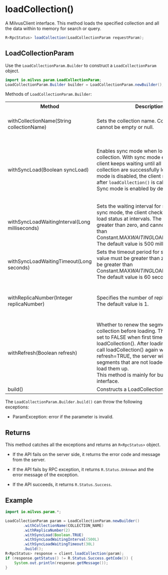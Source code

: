 # loadCollection()

A MilvusClient interface. This method loads the specified collection and all the data within to memory for search or query.

```java
R<RpcStatus> loadCollection(LoadCollectionParam requestParam);
```

## LoadCollectionParam

Use the `LoadCollectionParam.Builder` to construct a `LoadCollectionParam` object.

```java
import io.milvus.param.LoadCollectionParam;
LoadCollectionParam.Builder builder = LoadCollectionParam.newBuilder();
```

Methods of `LoadCollectionParam.Builder`:

<table>
    <tr>
        <th>Method</th>
        <th>Description</th>
        <th>Parameters</th>
    </tr>
    <tr>
        <td>withCollectionName(String collectionName)</td>
        <td>Sets the collection name. Collection name cannot be empty or null.</td>
        <td>collectionName: The name of the collection to load.</td>
    </tr>
    <tr>
        <td>withSyncLoad(Boolean syncLoad)</td>
        <td>Enables sync mode when loading a collection. With sync mode enabled, the client keeps waiting until all segments of the collection are successfully loaded. If sync mode is disabled, the client returns instantly after <code>loadCollection()</code> is called.<br/>Sync mode is enabled by default.</td>
        <td>syncLoad:A boolean value to indicate if sync mode is enabled. If the value is set to <code>True</code>, this means sync mode is enabled.</td>
    </tr>
    <tr>
        <td>withSyncLoadWaitingInterval(Long milliseconds)</td>
        <td>Sets the waiting interval for sync mode. In sync mode, the client checks the collection load status at intervals. The value must be greater than zero, and cannot be greater than Constant.MAX<em>WAITING</em>LOADING_INTERVAL. The default value is 500 milliseconds</td>
        <td>milliseconds: The time interval in milliseconds for checking the data load status.</td>
    </tr>
    <tr>
        <td>withSyncLoadWaitingTimeout(Long seconds)</td>
        <td>Sets the timeout period for sync mode. The value must be greater than zero and cannot be greater than Constant.MAX<em>WAITING</em>LOADING_TIMEOUT. The default value is 60 seconds.</td>
        <td>seconds: A during of time in seconds to wait till timeout.</td>
    </tr>
    <tr>
        <td>withReplicaNumber(Integer replicaNumber)</td>
        <td>Specifies the number of replicas to load. The default value is 1.</td>
        <td>replicaNumber: The number of the replicas to load when loading a collection.</td>
    </tr>
    <tr>
        <td>withRefresh(Boolean refresh)</td>
        <td>Whether to renew the segment list of this collection before loading. This flag must be set to FALSE when first time call the loadCollection(). After loading a collection, call loadCollection() again with refresh=TRUE, the server will look for new segments that are not loaded yet and tries to load them up.<br/>This method is mainly for bulkinsert() interface.</td>
        <td>refresh: The flag whether to renew segment list.</td>
    </tr>
    <tr>
        <td>build()</td>
        <td>Constructs a LoadCollectionParam object.</td>
        <td>N/A</td>
    </tr>
</table>

The `LoadCollectionParam.Builder.build()` can throw the following exceptions:

- ParamException: error if the parameter is invalid.

## Returns

This method catches all the exceptions and returns an `R<RpcStatus>` object.

- If the API fails on the server side, it returns the error code and message from the server.

- If the API fails by RPC exception, it returns `R.Status.Unknown` and the error message of the exception.

- If the API succeeds, it returns `R.Status.Success`.

## Example

```java
import io.milvus.param.*;

LoadCollectionParam param = LoadCollectionParam.newBuilder()
        .withCollectionName(COLLECTION_NAME)
        .withReplicaNumber(2)
        .withSyncLoad(Boolean.TRUE)
        .withSyncLoadWaitingInterval(500L)
        .withSyncLoadWaitingTimeout(30L)
        .build();
R<RpcStatus> response = client.loadCollection(param);
if (response.getStatus() != R.Status.Success.getCode()) {
    System.out.println(response.getMessage());
}
```
